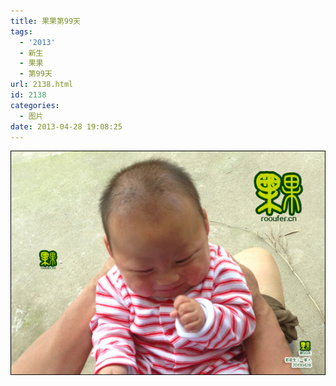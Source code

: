 ```yaml
---
title: 果果第99天
tags:
  - '2013'
  - 新生
  - 果果
  - 第99天
url: 2138.html
id: 2138
categories:
  - 图片
date: 2013-04-28 19:08:25
---
```


[![](/images/uploads/2013/05/果果诞生第99天.jpg "果果诞生第99天")](/images/uploads/2013/05/果果诞生第99天.jpg)